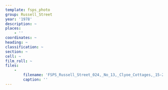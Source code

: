 ```yaml
---
template: fsps_photo
group: Russell_Street
year: '1978'
description: ~
places:
    - ''
coordinates: ~
heading: ~
classification: ~
section: ~
cell: ~
film_roll: ~
files:
    -
        filename: 'FSPS_Russell_Street_024,_No_13,_Clyoe_Cottages,_15-2-B,_1978.png'
        caption: ''
---
```

